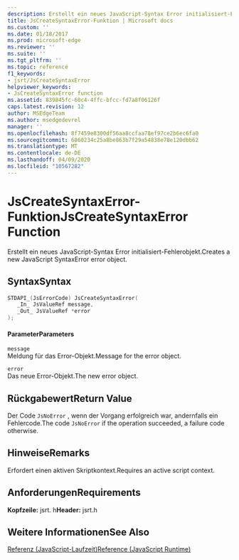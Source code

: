 ```yaml
---
description: Erstellt ein neues JavaScript-Syntax Error initialisiert-Fehlerobjekt.
title: JsCreateSyntaxError-Funktion | Microsoft docs
ms.custom: ''
ms.date: 01/18/2017
ms.prod: microsoft-edge
ms.reviewer: ''
ms.suite: ''
ms.tgt_pltfrm: ''
ms.topic: reference
f1_keywords:
- jsrt/JsCreateSyntaxError
helpviewer_keywords:
- JsCreateSyntaxError function
ms.assetid: 839845fc-60c4-4ffc-bfcc-fd7a8f06126f
caps.latest.revision: 12
author: MSEdgeTeam
ms.author: msedgedevrel
manager: ''
ms.openlocfilehash: 8f7459e8300df56aa8ccfaa78ef97ce2b6ec6fa0
ms.sourcegitcommit: 6860234c25a8be863b7f29a54838e78e120dbb62
ms.translationtype: MT
ms.contentlocale: de-DE
ms.lasthandoff: 04/09/2020
ms.locfileid: "10567282"
---
```

# <span data-ttu-id="8ec97-103">JsCreateSyntaxError-Funktion</span><span class="sxs-lookup"><span data-stu-id="8ec97-103">JsCreateSyntaxError Function</span></span>
<span data-ttu-id="8ec97-104">Erstellt ein neues JavaScript-Syntax Error initialisiert-Fehlerobjekt.</span><span class="sxs-lookup"><span data-stu-id="8ec97-104">Creates a new JavaScript SyntaxError error object.</span></span>  
  
## <span data-ttu-id="8ec97-105">Syntax</span><span class="sxs-lookup"><span data-stu-id="8ec97-105">Syntax</span></span>  
  
```cpp  
STDAPI_(JsErrorCode) JsCreateSyntaxError(  
   _In_ JsValueRef message,  
   _Out_ JsValueRef *error  
);  
```  
  
#### <span data-ttu-id="8ec97-106">Parameter</span><span class="sxs-lookup"><span data-stu-id="8ec97-106">Parameters</span></span>  
 `message`  
 <span data-ttu-id="8ec97-107">Meldung für das Error-Objekt.</span><span class="sxs-lookup"><span data-stu-id="8ec97-107">Message for the error object.</span></span>  
  
 `error`  
 <span data-ttu-id="8ec97-108">Das neue Error-Objekt.</span><span class="sxs-lookup"><span data-stu-id="8ec97-108">The new error object.</span></span>  
  
## <span data-ttu-id="8ec97-109">Rückgabewert</span><span class="sxs-lookup"><span data-stu-id="8ec97-109">Return Value</span></span>  
 <span data-ttu-id="8ec97-110">Der Code `JsNoError` , wenn der Vorgang erfolgreich war, andernfalls ein Fehlercode.</span><span class="sxs-lookup"><span data-stu-id="8ec97-110">The code `JsNoError` if the operation succeeded, a failure code otherwise.</span></span>  
  
## <span data-ttu-id="8ec97-111">Hinweise</span><span class="sxs-lookup"><span data-stu-id="8ec97-111">Remarks</span></span>  
 <span data-ttu-id="8ec97-112">Erfordert einen aktiven Skriptkontext.</span><span class="sxs-lookup"><span data-stu-id="8ec97-112">Requires an active script context.</span></span>  
  
## <span data-ttu-id="8ec97-113">Anforderungen</span><span class="sxs-lookup"><span data-stu-id="8ec97-113">Requirements</span></span>  
 <span data-ttu-id="8ec97-114">**Kopfzeile:** jsrt. h</span><span class="sxs-lookup"><span data-stu-id="8ec97-114">**Header:** jsrt.h</span></span>  
  
## <span data-ttu-id="8ec97-115">Weitere Informationen</span><span class="sxs-lookup"><span data-stu-id="8ec97-115">See Also</span></span>  
 [<span data-ttu-id="8ec97-116">Referenz (JavaScript-Laufzeit)</span><span class="sxs-lookup"><span data-stu-id="8ec97-116">Reference (JavaScript Runtime)</span></span>](../chakra-hosting/reference-javascript-runtime.md)
